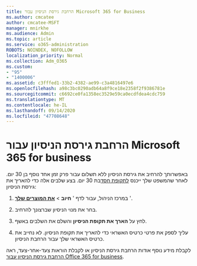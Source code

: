 ```yaml
---
title: הרחבת גירסת הניסיון עבור Microsoft 365 for Business
ms.author: cmcatee
author: cmcatee-MSFT
manager: mnirkhe
ms.audience: Admin
ms.topic: article
ms.service: o365-administration
ROBOTS: NOINDEX, NOFOLLOW
localization_priority: Normal
ms.collection: Adm_O365
ms.custom:
- "95"
- "1400006"
ms.assetid: c3fffed1-33b2-4382-ae99-c3a4816497e6
ms.openlocfilehash: a98c3bc0290adb64a8f9ce18e2358f2f9386781e
ms.sourcegitcommit: c6692ce0fa1358ec3529e59ca0ecdfdea4cdc759
ms.translationtype: MT
ms.contentlocale: he-IL
ms.lasthandoff: 09/14/2020
ms.locfileid: "47708648"
---
```

# <a name="extend-your-trial-for-microsoft-365-for-business"></a>הרחבת גירסת הניסיון עבור Microsoft 365 for business

באפשרותך להרחיב את גירסת הניסיון ללא תשלום עבור פרק זמן אחד נוסף בן 30 יום. לאחר שהמשפט שלך ייכנס [לתקופת חסד](https://docs.microsoft.com/alchemyinsights/grace-period-for-microsoft-365-free-trial)בת 30 יום. בצע שלבים אלה כדי להאריך את גירסת הניסיון:
  
1. במרכז הניהול, עבור לדף ' **חיוב** \> **[את המוצרים שלך](https://go.microsoft.com/fwlink/p/?linkid=842054)** '.

2. בחר את מנוי הניסיון שברצונך להרחיב.

3. לחץ על **הארך את תקופת הניסיון** והשלם את השלבים באשף.

4. עליך לספק את פרטי כרטיס האשראי כדי להאריך את תקופת הניסיון. לא נחייב את כרטיס האשראי שלך עבור הרחבת הניסיון.

לקבלת מידע נוסף אודות הרחבת גירסת הניסיון או לקבלת הוראות צעד-אחר-צעד, ראה [הרחבת גירסת הניסיון עבור Office 365 for business](https://docs.microsoft.com/microsoft-365/commerce/extend-your-trial).
